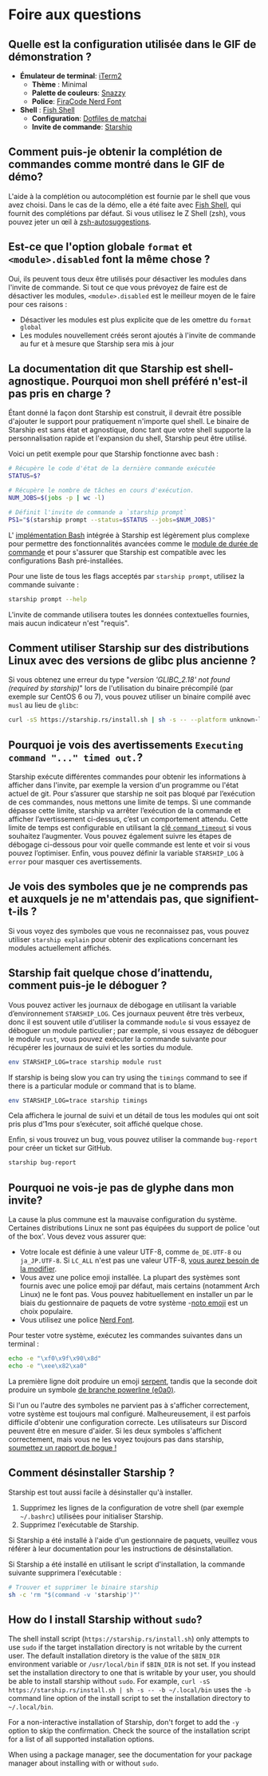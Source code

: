 # Foire aux questions

## Quelle est la configuration utilisée dans le GIF de démonstration ?

- **Émulateur de terminal**: [iTerm2](https://iterm2.com/)
  - **Thème** : Minimal
  - **Palette de couleurs**: [Snazzy](https://github.com/sindresorhus/iterm2-snazzy)
  - **Police**: [FiraCode Nerd Font](https://www.nerdfonts.com/font-downloads)
- **Shell** : [Fish Shell](https://fishshell.com/)
  - **Configuration**: [Dotfiles de matchai](https://github.com/matchai/dotfiles/blob/b6c6a701d0af8d145a8370288c00bb9f0648b5c2/.config/fish/config.fish)
  - **Invite de commande**: [Starship](https://starship.rs/)

## Comment puis-je obtenir la complétion de commandes comme montré dans le GIF de démo?

L'aide à la complétion ou autocomplétion est fournie par le shell que vous avez choisi. Dans le cas de la démo, elle a été faite avec [Fish Shell](https://fishshell.com/), qui fournit des complétions par défaut. Si vous utilisez le Z Shell (zsh), vous pouvez jeter un œil à [zsh-autosuggestions](https://github.com/zsh-users/zsh-autosuggestions).

## Est-ce que l'option globale `format` et `<module>.disabled` font la même chose ?

Oui, ils peuvent tous deux être utilisés pour désactiver les modules dans l'invite de commande. Si tout ce que vous prévoyez de faire est de désactiver les modules, `<module>.disabled` est le meilleur moyen de le faire pour ces raisons :

- Désactiver les modules est plus explicite que de les omettre du `format global`
- Les modules nouvellement créés seront ajoutés à l'invite de commande au fur et à mesure que Starship sera mis à jour

## La documentation dit que Starship est shell-agnostique. Pourquoi mon shell préféré n'est-il pas pris en charge ?

Étant donné la façon dont Starship est construit, il devrait être possible d'ajouter le support pour pratiquement n'importe quel shell. Le binaire de Starship est sans état et agnostique, donc tant que votre shell supporte la personnalisation rapide et l'expansion du shell, Starship peut être utilisé.

Voici un petit exemple pour que Starship fonctionne avec bash :

```sh
# Récupère le code d'état de la dernière commande exécutée
STATUS=$?

# Récupère le nombre de tâches en cours d'exécution.
NUM_JOBS=$(jobs -p | wc -l)

# Définit l'invite de commande a `starship prompt`
PS1="$(starship prompt --status=$STATUS --jobs=$NUM_JOBS)"
```

L' [implémentation Bash](https://github.com/starship/starship/blob/master/src/init/starship.bash) intégrée à Starship est légèrement plus complexe pour permettre des fonctionnalités avancées comme le [module de durée de commande](https://starship.rs/config/#command-duration) et pour s'assurer que Starship est compatible avec les configurations Bash pré-installées.

Pour une liste de tous les flags acceptés par `starship prompt`, utilisez la commande suivante :

```sh
starship prompt --help
```

L'invite de commande utilisera toutes les données contextuelles fournies, mais aucun indicateur n'est "requis".

## Comment utiliser Starship sur des distributions Linux avec des versions de glibc plus ancienne ?

Si vous obtenez une erreur du type "_version 'GLIBC_2.18' not found (required by starship)_" lors de l'utilisation du binaire précompilé (par exemple sur CentOS 6 ou 7), vous pouvez utiliser un binaire compilé avec `musl` au lieu de `glibc`:

```sh
curl -sS https://starship.rs/install.sh | sh -s -- --platform unknown-linux-musl
```

## Pourquoi je vois des avertissements `Executing command "..." timed out.`?

Starship exécute différentes commandes pour obtenir les informations à afficher dans l'invite, par exemple la version d'un programme ou l'état actuel de git. Pour s’assurer que starship ne soit pas bloqué par l’exécution de ces commandes, nous mettons une limite de temps. Si une commande dépasse cette limite, starship va arrêter l’exécution de la commande et afficher l’avertissement ci-dessus, c’est un comportement attendu. Cette limite de temps est configurable en utilisant la [clé `command_timeout`](../config/#prompt) si vous souhaitez l’augmenter. Vous pouvez également suivre les étapes de débogage ci-dessous pour voir quelle commande est lente et voir si vous pouvez l’optimiser. Enfin, vous pouvez définir la variable `STARSHIP_LOG` à `error` pour masquer ces avertissements.

## Je vois des symboles que je ne comprends pas et auxquels je ne m'attendais pas, que signifient-t-ils ?

Si vous voyez des symboles que vous ne reconnaissez pas, vous pouvez utiliser `starship explain` pour obtenir des explications concernant les modules actuellement affichés.

## Starship fait quelque chose d’inattendu, comment puis-je le déboguer ?

Vous pouvez activer les journaux de débogage en utilisant la variable d’environnement `STARSHIP_LOG`. Ces journaux peuvent être très verbeux, donc il est souvent utile d'utiliser la commande `module` si vous essayez de déboguer un module particulier ; par exemple, si vous essayez de déboguer le module `rust`, vous pouvez exécuter la commande suivante pour récupérer les journaux de suivi et les sorties du module.

```sh
env STARSHIP_LOG=trace starship module rust
```

If starship is being slow you can try using the `timings` command to see if there is a particular module or command that is to blame.

```sh
env STARSHIP_LOG=trace starship timings
```

Cela affichera le journal de suivi et un détail de tous les modules qui ont soit pris plus d’1ms pour s’exécuter, soit affiché quelque chose.

Enfin, si vous trouvez un bug, vous pouvez utiliser la commande `bug-report` pour créer un ticket sur GitHub.

```sh
starship bug-report
```

## Pourquoi ne vois-je pas de glyphe dans mon invite?

La cause la plus commune est la mauvaise configuration du système. Certaines distributions Linux ne sont pas équipées du support de police 'out of the box'. Vous devez vous assurer que:

- Votre locale est définie à une valeur UTF-8, comme `de_DE.UTF-8` ou `ja_JP.UTF-8`. Si `LC_ALL` n'est pas une valeur UTF-8, [vous aurez besoin de la modifier](https://www.tecmint.com/set-system-locales-in-linux/).
- Vous avez une police emoji installée. La plupart des systèmes sont fournis avec une police emoji par défaut, mais certains (notamment Arch Linux) ne le font pas. Vous pouvez habituellement en installer un par le biais du gestionnaire de paquets de votre système -[noto emoji](https://www.google.com/get/noto/help/emoji/) est un choix populaire.
- Vous utilisez une police [Nerd Font](https://www.nerdfonts.com/).

Pour tester votre système, exécutez les commandes suivantes dans un terminal :

```sh
echo -e "\xf0\x9f\x90\x8d"
echo -e "\xee\x82\xa0"
```

La première ligne doit produire un emoji [serpent](https://emojipedia.org/snake/), tandis que la seconde doit produire un symbole [de branche powerline (e0a0)](https://github.com/ryanoasis/powerline-extra-symbols#glyphs).

Si l'un ou l'autre des symboles ne parvient pas à s'afficher correctement, votre système est toujours mal configuré. Malheureusement, il est parfois difficile d'obtenir une configuration correcte. Les utilisateurs sur Discord peuvent être en mesure d'aider. Si les deux symboles s'affichent correctement, mais vous ne les voyez toujours pas dans starship, [soumettez un rapport de bogue !](https://github.com/starship/starship/issues/new/choose)

## Comment désinstaller Starship ?

Starship est tout aussi facile à désinstaller qu'à installer.

1. Supprimez les lignes de la configuration de votre shell (par exemple `~/.bashrc`) utilisées pour initialiser Starship.
1. Supprimez l'exécutable de Starship.

Si Starship a été installé à l'aide d'un gestionnaire de paquets, veuillez vous référer à leur documentation pour les instructions de désinstallation.

Si Starship a été installé en utilisant le script d'installation, la commande suivante supprimera l'exécutable :

```sh
# Trouver et supprimer le binaire starship
sh -c 'rm "$(command -v 'starship')"'
```

## How do I install Starship without `sudo`?

The shell install script (`https://starship.rs/install.sh`) only attempts to use `sudo` if the target installation directory is not writable by the current user. The default installation diretory is the value of the `$BIN_DIR` environment variable or `/usr/local/bin` if `$BIN_DIR` is not set. If you instead set the installation directory to one that is writable by your user, you should be able to install starship without `sudo`. For example, `curl -sS https://starship.rs/install.sh | sh -s -- -b ~/.local/bin` uses the `-b` command line option of the install script to set the installation directory to `~/.local/bin`.

For a non-interactive installation of Starship, don't forget to add the `-y` option to skip the confirmation. Check the source of the installation script for a list of all supported installation options.

When using a package manager, see the documentation for your package manager about installing with or without `sudo`.
